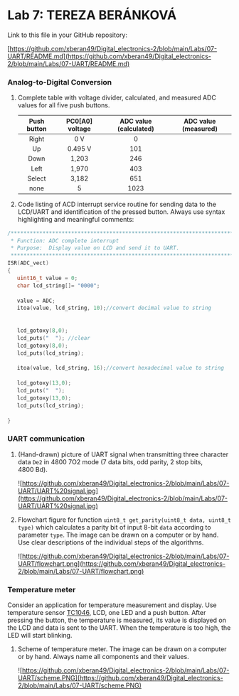 # Lab 7: TEREZA BERÁNKOVÁ

Link to this file in your GitHub repository:

[https://github.com/xberan49/Digital_electronics-2/blob/main/Labs/07-UART/README.md](https://github.com/xberan49/Digital_electronics-2/blob/main/Labs/07-UART/README.md)


### Analog-to-Digital Conversion

1. Complete table with voltage divider, calculated, and measured ADC values for all five push buttons.

   | **Push button** | **PC0[A0] voltage** | **ADC value (calculated)** | **ADC value (measured)** |
   | :-: | :-: | :-: | :-: |
   | Right  | 0&nbsp;V | 0   |  |
   | Up     | 0.495&nbsp;V | 101 |  |
   | Down   |  1,203 | 246 |  |
   | Left   | 1,970 | 403 |  |
   | Select | 3,182 | 651 |  |
   | none   | 5 | 1023 |  |

2. Code listing of ACD interrupt service routine for sending data to the LCD/UART and identification of the pressed button. Always use syntax highlighting and meaningful comments:

```c
/**********************************************************************
 * Function: ADC complete interrupt
 * Purpose:  Display value on LCD and send it to UART.
 **********************************************************************/
ISR(ADC_vect)
{
   uint16_t value = 0;
   char lcd_string[]= "0000";
   
   value = ADC;
   itoa(value, lcd_string, 10);//convert decimal value to string
   
   
   lcd_gotoxy(8,0);
   lcd_puts("  "); //clear
   lcd_gotoxy(8,0);
   lcd_puts(lcd_string);
   
   itoa(value, lcd_string, 16);//convert hexadecimal value to string
   
   lcd_gotoxy(13,0);
   lcd_puts("  ");
   lcd_gotoxy(13,0);
   lcd_puts(lcd_string);

}
```


### UART communication

1. (Hand-drawn) picture of UART signal when transmitting three character data `De2` in 4800 7O2 mode (7 data bits, odd parity, 2 stop bits, 4800&nbsp;Bd).

   ![https://github.com/xberan49/Digital_electronics-2/blob/main/Labs/07-UART/UART%20signal.jpg](https://github.com/xberan49/Digital_electronics-2/blob/main/Labs/07-UART/UART%20signal.jpg)

2. Flowchart figure for function `uint8_t get_parity(uint8_t data, uint8_t type)` which calculates a parity bit of input 8-bit `data` according to parameter `type`. The image can be drawn on a computer or by hand. Use clear descriptions of the individual steps of the algorithms.

   ![https://github.com/xberan49/Digital_electronics-2/blob/main/Labs/07-UART/flowchart.png](https://github.com/xberan49/Digital_electronics-2/blob/main/Labs/07-UART/flowchart.png)


### Temperature meter

Consider an application for temperature measurement and display. Use temperature sensor [TC1046](http://ww1.microchip.com/downloads/en/DeviceDoc/21496C.pdf), LCD, one LED and a push button. After pressing the button, the temperature is measured, its value is displayed on the LCD and data is sent to the UART. When the temperature is too high, the LED will start blinking.

1. Scheme of temperature meter. The image can be drawn on a computer or by hand. Always name all components and their values.

   ![https://github.com/xberan49/Digital_electronics-2/blob/main/Labs/07-UART/scheme.PNG](https://github.com/xberan49/Digital_electronics-2/blob/main/Labs/07-UART/scheme.PNG)
